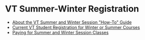 # VT Summer-Winter Registration

- [About the VT Summer and Winter Session "How-To" Guide](part1.md)
- [Current VT Student Registration for Winter or Summer Courses ](part2.md)
- [Paying for Summer and Winter Session Classes](part3.md)